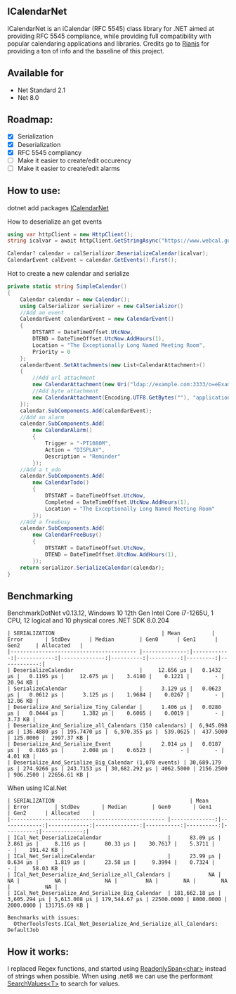 

## ICalendarNet
ICalendarNet is an iCalendar (RFC 5545) class library for .NET aimed at providing RFC 5545 compliance, while providing full compatibility with popular calendaring applications and libraries.
Credits go to [Rianjs](https://github.com/rianjs/ical.net) for providing a ton of info and the baseline of this project.


## Available for
* Net Standard 2.1
* Net 8.0

## Roadmap:

 - [x] Serialization
 - [x] Deserialization
 - [x] RFC 5545 compliancy
 - [ ] Make it easier to create/edit occurency
 - [ ] Make it easier to create/edit alarms

## How to use:

dotnet add packages [ICalendarNet](https://www.nuget.org/packages/ICalendarNet)

How to deserialize an get events
```csharp
using var httpClient = new HttpClient();
string icalvar = await httpClient.GetStringAsync("https://www.webcal.guru/en-US/download_calendar?calendar_instance_id=10");

Calendar? calendar = calSerializor.DeserializeCalendar(icalvar);
CalendarEvent calEvent = calendar.GetEvents().First();
```

Hot to create a new calendar and serialize
```csharp
private static string SimpleCalendar()
{
    Calendar calendar = new Calendar();
    using CalSerializor serializor = new CalSerializor()
    //Add an event
    CalendarEvent calendarEvent = new CalendarEvent()
    {
        DTSTART = DateTimeOffset.UtcNow,
        DTEND = DateTimeOffset.UtcNow.AddHours(1),
        Location = "The Exceptionally Long Named Meeting Room",
        Priority = 0
    };
    calendarEvent.SetAttachments(new List<CalendarAttachment>()
    {
        //Add url attachment
        new CalendarAttachment(new Uri("ldap://example.com:3333/o=eExample Industries,c=3DUS??(cn=3DBJohn Smith)"), ""),
        //Add byte attachment
        new CalendarAttachment(Encoding.UTF8.GetBytes(""), "application/msword")
    });
    calendar.SubComponents.Add(calendarEvent);
    //Add an alarm
    calendar.SubComponents.Add(
        new CalendarAlarm()
        {
            Trigger = "-PT1080M",
            Action = "DISPLAY",
            Description = "Reminder"
        });
    //Add a t_odo
    calendar.SubComponents.Add(
        new CalendarTodo()
        {
            DTSTART = DateTimeOffset.UtcNow,
            Completed = DateTimeOffset.UtcNow.AddHours(1),
            Location = "The Exceptionally Long Named Meeting Room"
        });
    //Add a freebusy
    calendar.SubComponents.Add(
        new CalendarFreeBusy()
        {
            DTSTART = DateTimeOffset.UtcNow,
            DTEND = DateTimeOffset.UtcNow.AddHours(1),
        });
    return serializor.SerializeCalendar(calendar);
}
```

## Benchmarking

BenchmarkDotNet v0.13.12, Windows 10
12th Gen Intel Core i7-1265U, 1 CPU, 12 logical and 10 physical cores
.NET SDK 8.0.204

```
| SERIALIZATION                                  | Mean          | Error       | StdDev      | Median        | Gen0      | Gen1      | Gen2     | Allocated   |
|---------------------------------------- |--------------:|------------:|------------:|--------------:|----------:|----------:|---------:|------------:|
| DeserializeCalendar                     |     12.656 μs |   0.1432 μs |   0.1195 μs |     12.675 μs |    3.4180 |    0.1221 |        - |    20.94 KB |
| SerializeCalendar                       |      3.129 μs |   0.0623 μs |   0.0612 μs |      3.125 μs |    1.9684 |    0.0267 |        - |    12.06 KB |
| Deserialize_And_Serialize_Tiny_Calendar |      1.406 μs |   0.0280 μs |   0.0444 μs |      1.382 μs |    0.6065 |    0.0019 |        - |     3.73 KB |
| Deserialize_And_Serialize_all_Calendars (150 calendars) |  6,945.098 μs | 136.4880 μs | 195.7470 μs |  6,970.355 μs |  539.0625 |  437.5000 | 125.0000 |  2997.37 KB |
| Deserialize_And_Serialize_Event         |      2.014 μs |   0.0187 μs |   0.0165 μs |      2.008 μs |    0.6523 |         - |        - |     4.01 KB |
| Deserialize_And_Serialize_Big_Calendar (1,078 events) | 30,689.179 μs | 274.9266 μs | 243.7153 μs | 30,682.292 μs | 4062.5000 | 2156.2500 | 906.2500 | 22656.61 KB |
```
When using ICal.Net
```
| SERIALIZATION                                           | Mean          | Error        | StdDev       | Median        | Gen0       | Gen1      | Gen2      | Allocated    |
|------------------------------------------------- |--------------:|-------------:|-------------:|--------------:|-----------:|----------:|----------:|-------------:|
| ICal_Net_DeserializeCalendar                     |      83.09 μs |     2.861 μs |     8.116 μs |      80.33 μs |    30.7617 |    5.3711 |         - |    191.42 KB |
| ICal_Net_SerializeCalendar                       |      23.99 μs |     0.634 μs |     1.819 μs |      23.58 μs |     9.3994 |    0.7324 |         - |     58.03 KB |
| ICal_Net_Deserialize_And_Serialize_all_Calendars |            NA |           NA |           NA |            NA |         NA |        NA |        NA |           NA |
| ICal_Net_Deserialize_And_Serialize_Big_Calendar  | 181,662.18 μs | 3,605.294 μs | 5,613.008 μs | 179,544.67 μs | 22500.0000 | 8000.0000 | 2000.0000 | 131715.69 KB |

Benchmarks with issues:
  OtherToolsTests.ICal_Net_Deserialize_And_Serialize_all_Calendars: DefaultJob
```
## How it works:

I replaced Regex functions, and started using [ReadonlySpan\<char>](https://learn.microsoft.com/en-us/dotnet/api/system.readonlyspan-1?view=net-8.0) instead of strings when possible.
When using .net8 we can use the performant [SearchValues\<T>](https://learn.microsoft.com/en-us/dotnet/api/system.buffers.searchvalues-1?view=net-8.0) to search for values.